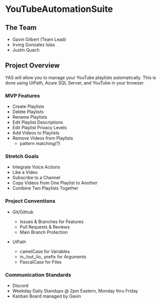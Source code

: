 # YouTubeAutomationSuite

## The Team

- Gavin Gilbert (Team Lead)
- Irving Gonzalez Islas
- Justin Quach

## Project Overview

YAS will allow you to manage your YouTube playlists automatically.
This is done using UiPath, Azure SQL Server, and YouTube in your browser.

### MVP Features

- Create Playlists
- Delete Playlists
- Rename Playlists
- Edit Playlist Descriptions
- Edit Playlist Privacy Levels
- Add Videos to Playlists
- Remove Videos from Playlists
    - pattern matching(?)

### Stretch Goals

- Integrate Voice Actions
- Like a Video
- Subscribe to a Channel
- Copy Videos from One Playlist to Another
- Combine Two Playlists Together
  
 ### Project Conventions

- Git/Github
    - Issues & Branches for Features
    - Pull Requests & Reviews
    - Main Branch Protection

- UiPath
    - camelCase for Variables
    - in_/out_/io_ prefix for Arguments
    - PascalCase for Files

### Communication Standards

- Discord
- Weekday Daily Standups @ 2pm Eastern, Monday thru Friday
- Kanban Board managed by Gavin
